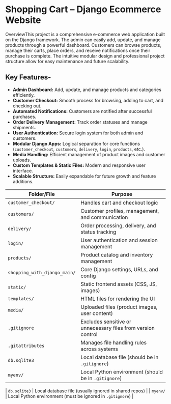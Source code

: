 # Shopping Cart – Django Ecommerce Website
OverviewThis project is a comprehensive e-commerce web application built on the Django framework. The admin can easily add, update, and manage products through a powerful dashboard. Customers can browse products, manage their carts, place orders, and receive notifications once their purchase is complete. The intuitive modular design and professional project structure allow for easy maintenance and future scalability.
## Key Features- 
- **Admin Dashboard:** Add, update, and manage products and categories efficiently.
- **Customer Checkout:** Smooth process for browsing, adding to cart, and checking out.
- **Automated Notifications:** Customers are notified after successful purchases.
- **Order Delivery Management:** Track order statuses and manage shipments.
- **User Authentication:** Secure login system for both admin and customers.
- **Modular Django Apps:** Logical separation for core functions (`customer_checkout`, `customers`, `delivery`, `login`, `products`, etc.).
- **Media Handling:** Efficient management of product images and customer uploads.
- **Custom Templates & Static Files:** Modern and responsive user interface.
- **Scalable Structure:** Easily expandable for future growth and feature additions.

| Folder/File                | Purpose                                                       |
|----------------------------|--------------------------------------------------------------|
| `customer_checkout/`       | Handles cart and checkout logic                              |
| `customers/`               | Customer profiles, management, and communication             |
| `delivery/`                | Order processing, delivery, and status tracking              |
| `login/`                   | User authentication and session management                   |
| `products/`                | Product catalog and inventory management                     |
| `shopping_with_django_main/` | Core Django settings, URLs, and config                      |
| `static/`                  | Static frontend assets (CSS, JS, images)                     |
| `templates/`               | HTML files for rendering the UI                              |
| `media/`                   | Uploaded files (product images, user content)                |
| `.gitignore`               | Excludes sensitive or unnecessary files from version control  |
| `.gitattributes`           | Manages file handling rules across systems                   |
| `db.sqlite3`               | Local database file (should be in `.gitignore`)              |
| `myenv/`                   | Local Python environment (should be in `.gitignore`)         |

| `db.sqlite3`               | Local database file (usually ignored in shared repos)           |
| `myenv/`                   | Local Python environment (must be ignored in `.gitignore`)      |

